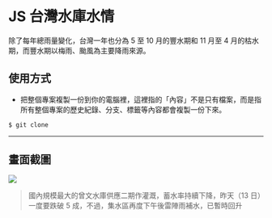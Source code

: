 # JS 台灣水庫水情

除了每年總雨量變化，台灣一年也分為 5 至 10 月的豐水期和 11 月至 4 月的枯水期，而豐水期以梅雨、颱風為主要降雨來源。

## 使用方式
- 把整個專案複製一份到你的電腦裡，這裡指的「內容」不是只有檔案，而是指所有整個專案的歷史紀錄、分支、標籤等內容都會複製一份下來。
```sh
$ git clone
```

----

## 畫面截圖
![](https://i.imgur.com/nygPkgA.png)
> 國內規模最大的曾文水庫供應二期作灌溉，蓄水率持續下降，昨天（13 日）一度要跌破 5 成，不過，集水區再度下午後雷陣雨補水，已暫時回升
